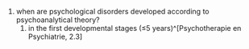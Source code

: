 1. when are psychological disorders developed according to psychoanalytical theory?
	1. in the first developmental stages (≤5 years)^[Psychotherapie en Psychiatrie, 2.3]